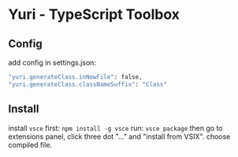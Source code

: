 # Yuri - TypeScript Toolbox

## Config

add config in settings.json:

```bash
"yuri.generateClass.inNewFile": false,
"yuri.generateClass.classNameSuffix": "Class"
```

## Install

install `vsce` first: `npm install -g vsce`
run: `vsce package` then go to extensions panel, click three dot "..." and "install from VSIX". choose compiled file.
